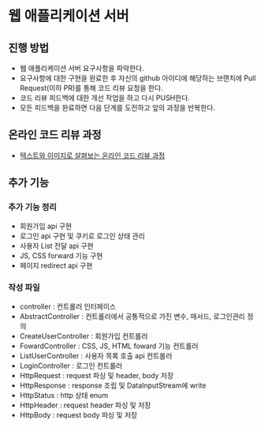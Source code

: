 # 웹 애플리케이션 서버
## 진행 방법
* 웹 애플리케이션 서버 요구사항을 파악한다.
* 요구사항에 대한 구현을 완료한 후 자신의 github 아이디에 해당하는 브랜치에 Pull Request(이하 PR)를 통해 코드 리뷰 요청을 한다.
* 코드 리뷰 피드백에 대한 개선 작업을 하고 다시 PUSH한다.
* 모든 피드백을 완료하면 다음 단계를 도전하고 앞의 과정을 반복한다.

## 온라인 코드 리뷰 과정
* [텍스트와 이미지로 살펴보는 온라인 코드 리뷰 과정](https://github.com/next-step/nextstep-docs/tree/master/codereview)

## 추가 기능
### 추가 기능 정리
- 회원가입 api 구현
- 로그인 api 구현 및 쿠키로 로그인 상태 관리
- 사용자 List 전달 api 구현
- JS, CSS forward 기능 구현
- 페이지 redirect api 구현

### 작성 파일
- controller            : 컨트롤러 인터페이스
- AbstractController    : 컨트롤러에서 공통적으로 가진 변수, 매서드, 로그인관리 정의
- CreateUserController  : 회원가입 컨트롤러
- FowardController      : CSS, JS, HTML foward 기능 컨트롤러
- ListUserController    : 사용자 목록 호출 api 컨트롤러
- LoginController       : 로그인 컨트롤러
- HttpRequest           : request 파싱 및 header, body 저장
- HttpResponse          : response 조립 및 DataInputStream에 write
- HttpStatus            : http 상태 enum
- HttpHeader            : request header 파싱 및 저장
- HttpBody              : request body 파싱 및 저장